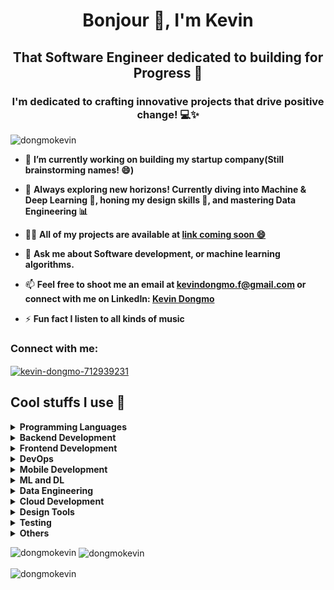 <h1 align="center">Bonjour 👋, I'm Kevin</h1>
<h2 align="center">That Software Engineer dedicated to building for Progress 💖</h2>

<h3 align="center"> I'm dedicated to crafting innovative projects that drive positive change! 💻✨</h3>

<p align="left"> <img src="https://komarev.com/ghpvc/?username=dongmokevin&label=Profile%20views&color=0e75b6&style=flat" alt="dongmokevin" /> </p>

- 🔭 **I’m currently working on building my startup company(Still brainstorming names! 😄)**

- 🌱 **Always exploring new horizons! Currently diving into Machine & Deep Learning 🧠, honing my design skills 🎨, and mastering Data Engineering 📊**

- 👨‍💻 **All of my projects are available at [link coming soon 😄]()**

- 💬 **Ask me about Software development, or machine learning algorithms.**

- 📫 **Feel free to shoot me an email at kevindongmo.f@gmail.com or connect with me on LinkedIn: [Kevin Dongmo](https://www.linkedin.com/in/kevin-dongmo-712939231/)**

- ⚡ **Fun fact I listen to all kinds of music**

<h3 align="left">Connect with me:</h3>
<p align="left">
<a href="https://linkedin.com/in/kevin-dongmo-712939231" target="blank"><img align="center" src="https://raw.githubusercontent.com/rahuldkjain/github-profile-readme-generator/master/src/images/icons/Social/linked-in-alt.svg" alt="kevin-dongmo-712939231" height="30" width="40" /></a>
</p>

<h2 align="left">Cool stuffs I use 🥷</h2>
<details>
<summary><strong>Programming Languages</strong></summary>

| ![Python Logo][python-logo] | ![JavaScript Logo][js-logo] | ![TypeScript Logo][ts-logo] | ![C# Logo][csharp-logo] | ![Scala Logo][scala-logo] | ![Java Logo][java-logo] | ![Kotlin Logo][kotlin-logo] |
|-----------------------------|-----------------------------|-----------------------------|-------------------------|----------------------------|-------------------------|----------------------------|
| Python                      | JavaScript                  | TypeScript                  |C#      (learning)       | Scala  (learning)          | Java                    | Kotlin                    |

</details>

<details>
<summary><strong>Backend Development</strong></summary>

### Backend

| ![Django][django-logo] | ![Node.js][nodejs-logo] | ![Spring][spring-logo] | ![Ktor][ktor-logo]     |
|------------------------|-------------------------|------------------------|------------------------|
| Django                 | Node.js                 | Spring                 | Ktor                   |

</details>

<details>
<summary><strong>Frontend Development</strong></summary>

### Frontend

| ![React][react-logo]   | ![Sass][sass-logo]       | ![Redux][redux-logo]     | ![Next.js][nextjs-logo] |  ![GraphQL][graphql-logo] | ![Angular][angular-logo]  |
|------------------------|--------------------------|--------------------------|--------------------------|--------------------------|---------------------------|
| React                  | Sass                     | Redux                    | Next.js                  | GraphQL                  | Angular (learning)        |

</details>


<details>
<summary><strong>DevOps</strong></summary>

### DevOps

| ![Bash][bash-logo]     | ![Docker][docker-logo]  | ![Kubernetes][k8s-logo]| ![Jenkins][jenkins-logo]|
|------------------------|-------------------------|------------------------|-------------------------|
| Bash                   | Docker                  | Kubernetes              | Jenkins                |

</details>

<details>
<summary><strong>Mobile Development</strong></summary>

### Mobile Development

| ![Android][android-logo] |  ![React Native][reactnative-logo] |
|--------------------------|------------------------------------|
| Android     (learning)   | React Native    (learning)         |

</details>

<details>
<summary><strong>ML and DL</strong></summary>

### ML and DL

| ![PyTorch][pytorch-logo] | ![Scikit-learn][sklearn-logo] | ![TensorFlow][tensorflow-logo] | ![Numpy][numpy-logo] | ![OpenCV][opencv-logo] |
|---------------------------|-------------------------------|--------------------------------|----------------------|-------------------------|
| PyTorch                   | Scikit-learn                  | TensorFlow                     | Numpy                | OpenCV    (learning)    |

</details>

<details>
<summary><strong>Data Engineering</strong></summary>

### Data Engineering (learning)

| ![Spark][spark-logo]  |![Hadoop][hadoop-logo]   | ![Kafka][kafka-logo]      | ![Pandas][pandas-logo]      | ![Seaborn][seaborn-logo]  |
|-----------------------------|--------------------------|---------------------------|-----------------------------|---------------------------|
| Spark                       | Hadoop                   | Kafka                     | Pandas                      | Seaborn                   |

</details>

<details>
<summary><strong>Cloud Development</strong></summary>

### Cloud Development

| ![AWS][aws-logo]         | ![Azure][azure-logo]      | ![GCP][gcp-logo]            |
|--------------------------|---------------------------|-----------------------------|
| AWS    (learning)        | Azure                     | Google Cloud (learning)     |

</details>

<details>
<summary><strong>Design Tools</strong></summary>

### Design Tools

| ![Figma][figma-logo]     | ![Photoshop][photoshop-logo] | ![Adobe XD][xd-logo]     |
|--------------------------|------------------------------|---------------------------|
| Figma                    | Photoshop                    | Adobe XD                  |

</details>

<details>
<summary><strong>Testing</strong></summary>

### Testing

| ![Pytest][pytest-logo] | ![Junit][junit-logo] | ![Jest][jest-logo]       | ![Postman][postman-logo]  | ![Selenium][selenium-logo]|
|------------------------|----------------------|--------------------------|---------------------------|---------------------------|
| Pytest                 | JUnit                | Jest                     | Postman                   | Selenium                  |

</details>

<details>
<summary><strong>Others</strong></summary>

### Others

| ![Git][git-logo]         | ![Linux][linux-logo]     |
|--------------------------|--------------------------|
| Git                      | Linux                    |

</details>

[scala-logo]: https://raw.githubusercontent.com/devicons/devicon/master/icons/scala/scala-original.svg
[csharp-logo]: https://raw.githubusercontent.com/devicons/devicon/master/icons/csharp/csharp-original.svg
[python-logo]: https://raw.githubusercontent.com/devicons/devicon/master/icons/python/python-original.svg
[java-logo]: https://raw.githubusercontent.com/devicons/devicon/master/icons/java/java-original.svg
[js-logo]: https://raw.githubusercontent.com/devicons/devicon/master/icons/javascript/javascript-original.svg
[kotlin-logo]: https://www.vectorlogo.zone/logos/kotlinlang/kotlinlang-icon.svg
[ts-logo]: https://raw.githubusercontent.com/devicons/devicon/master/icons/typescript/typescript-original.svg

[django-logo]: https://www.vectorlogo.zone/logos/djangoproject/djangoproject-ar21.svg
[spring-logo]: https://www.vectorlogo.zone/logos/springio/springio-icon.svg
[nodejs-logo]: https://raw.githubusercontent.com/devicons/devicon/master/icons/nodejs/nodejs-original-wordmark.svg
[ktor-logo]: https://raw.githubusercontent.com/devicons/devicon/master/icons/ktor/ktor-original.svg

[react-logo]: https://raw.githubusercontent.com/devicons/devicon/master/icons/react/react-original-wordmark.svg
[angular-logo]: https://angular.io/assets/images/logos/angular/angular.svg
[nextjs-logo]: https://raw.githubusercontent.com/devicons/devicon/master/icons/nextjs/nextjs-original.svg
[sass-logo]: https://raw.githubusercontent.com/devicons/devicon/master/icons/sass/sass-original.svg
[redux-logo]: https://raw.githubusercontent.com/devicons/devicon/master/icons/redux/redux-original.svg
[graphql-logo]: https://www.vectorlogo.zone/logos/graphql/graphql-ar21.svg

[bash-logo]: https://www.vectorlogo.zone/logos/gnu_bash/gnu_bash-icon.svg
[docker-logo]: https://raw.githubusercontent.com/devicons/devicon/master/icons/docker/docker-original-wordmark.svg
[k8s-logo]: https://www.vectorlogo.zone/logos/kubernetes/kubernetes-icon.svg
[jenkins-logo]: https://raw.githubusercontent.com/devicons/devicon/master/icons/jenkins/jenkins-original.svg
[android-logo]: https://raw.githubusercontent.com/devicons/devicon/master/icons/android/android-original-wordmark.svg
[reactnative-logo]: https://reactnative.dev/img/header_logo.svg

[pytorch-logo]: https://www.vectorlogo.zone/logos/pytorch/pytorch-icon.svg
[sklearn-logo]: https://upload.wikimedia.org/wikipedia/commons/0/05/Scikit_learn_logo_small.svg
[tensorflow-logo]: https://www.vectorlogo.zone/logos/tensorflow/tensorflow-icon.svg
[numpy-logo]: https://raw.githubusercontent.com/devicons/devicon/master/icons/numpy/numpy-original.svg
[opencv-logo]: https://www.vectorlogo.zone/logos/opencv/opencv-icon.svg

[spark-logo]: https://www.vectorlogo.zone/logos/apache_spark/apache_spark-ar21.svg
[hadoop-logo]: https://www.vectorlogo.zone/logos/apache_hadoop/apache_hadoop-icon.svg
[kafka-logo]: https://raw.githubusercontent.com/devicons/devicon/master/icons/apachekafka/apachekafka-original-wordmark.svg
[pandas-logo]: https://raw.githubusercontent.com/devicons/devicon/2ae2a900d2f041da66e950e4d48052658d850630/icons/pandas/pandas-original-wordmark.svg
[seaborn-logo]: https://seaborn.pydata.org/_images/logo-mark-lightbg.svg

[aws-logo]: https://raw.githubusercontent.com/devicons/devicon/master/icons/amazonwebservices/amazonwebservices-plain-wordmark.svg
[azure-logo]: https://www.vectorlogo.zone/logos/microsoft_azure/microsoft_azure-icon.svg
[gcp-logo]: https://www.vectorlogo.zone/logos/google_cloud/google_cloud-icon.svg

[figma-logo]: https://www.vectorlogo.zone/logos/figma/figma-icon.svg
[photoshop-logo]: https://raw.githubusercontent.com/devicons/devicon/master/icons/photoshop/photoshop-original.svg
[xd-logo]: https://raw.githubusercontent.com/devicons/devicon/master/icons/xd/xd-original.svg
[cypress-logo]: https://raw.githubusercontent.com/simple-icons/simple-icons/6e46ec1fc23b60c8fd0d2f2ff46db82e16dbd75f/icons/cypress.svg
[jest-logo]: https://www.vectorlogo.zone/logos/jestjsio/jestjsio-icon.svg
[junit-logo]: https://raw.githubusercontent.com/devicons/devicon/master/icons/junit/junit-plain-wordmark.svg
[pytest-logo]: https://raw.githubusercontent.com/devicons/devicon/master/icons/pytest/pytest-original-wordmark.svg
[postman-logo]: https://www.vectorlogo.zone/logos/getpostman/getpostman-icon.svg
[selenium-logo]: https://raw.githubusercontent.com/detain/svg-logos/780f25886640cef088af994181646db2f6b1a3f8/svg/selenium-logo.svg
[git-logo]: https://www.vectorlogo.zone/logos/git-scm/git-scm-icon.svg
[linux-logo]: https://raw.githubusercontent.com/devicons/devicon/master/icons/linux/linux-original.svg


<p><img align="left" src="https://github-readme-stats.vercel.app/api/top-langs?username=dongmokevin&show_icons=true&locale=en&layout=compact" alt="dongmokevin" /></p>

<p>&nbsp;<img align="center" src="https://github-readme-stats.vercel.app/api?username=dongmokevin&show_icons=true&locale=en" alt="dongmokevin" /></p>

<p><img align="center" src="https://github-readme-streak-stats.herokuapp.com/?user=dongmokevin&" alt="dongmokevin" /></p>
